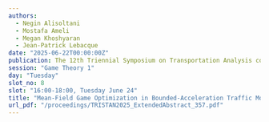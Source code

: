 ```yaml
---
authors:
  - Negin Alisoltani
  - Mostafa Ameli
  - Megan Khoshyaran
  - Jean-Patrick Lebacque
date: "2025-06-22T00:00:00Z"
publication: The 12th Triennial Symposium on Transportation Analysis conference
session: "Game Theory 1"
day: "Tuesday"
slot_no: 8
slot: "16:00-18:00, Tuesday June 24"
title: "Mean-Field Game Optimization in Bounded-Acceleration Traffic Models for CAVs"
url_pdf: "/proceedings/TRISTAN2025_ExtendedAbstract_357.pdf"
---
```


